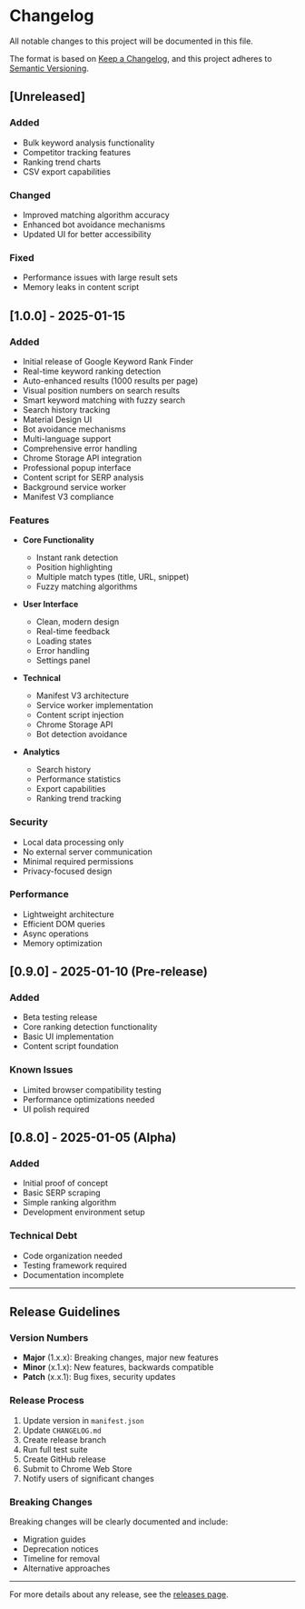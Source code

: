 # Changelog

All notable changes to this project will be documented in this file.

The format is based on [Keep a Changelog](https://keepachangelog.com/en/1.0.0/),
and this project adheres to [Semantic Versioning](https://semver.org/spec/v2.0.0.html).

## [Unreleased]

### Added
- Bulk keyword analysis functionality
- Competitor tracking features
- Ranking trend charts
- CSV export capabilities

### Changed
- Improved matching algorithm accuracy
- Enhanced bot avoidance mechanisms
- Updated UI for better accessibility

### Fixed
- Performance issues with large result sets
- Memory leaks in content script

## [1.0.0] - 2025-01-15

### Added
- Initial release of Google Keyword Rank Finder
- Real-time keyword ranking detection
- Auto-enhanced results (1000 results per page)
- Visual position numbers on search results
- Smart keyword matching with fuzzy search
- Search history tracking
- Material Design UI
- Bot avoidance mechanisms
- Multi-language support
- Comprehensive error handling
- Chrome Storage API integration
- Professional popup interface
- Content script for SERP analysis
- Background service worker
- Manifest V3 compliance

### Features
- **Core Functionality**
  - Instant rank detection
  - Position highlighting
  - Multiple match types (title, URL, snippet)
  - Fuzzy matching algorithms
  
- **User Interface**
  - Clean, modern design
  - Real-time feedback
  - Loading states
  - Error handling
  - Settings panel
  
- **Technical**
  - Manifest V3 architecture
  - Service worker implementation
  - Content script injection
  - Chrome Storage API
  - Bot detection avoidance
  
- **Analytics**
  - Search history
  - Performance statistics
  - Export capabilities
  - Ranking trend tracking

### Security
- Local data processing only
- No external server communication
- Minimal required permissions
- Privacy-focused design

### Performance
- Lightweight architecture
- Efficient DOM queries
- Async operations
- Memory optimization

## [0.9.0] - 2025-01-10 (Pre-release)

### Added
- Beta testing release
- Core ranking detection functionality
- Basic UI implementation
- Content script foundation

### Known Issues
- Limited browser compatibility testing
- Performance optimizations needed
- UI polish required

## [0.8.0] - 2025-01-05 (Alpha)

### Added
- Initial proof of concept
- Basic SERP scraping
- Simple ranking algorithm
- Development environment setup

### Technical Debt
- Code organization needed
- Testing framework required
- Documentation incomplete

---

## Release Guidelines

### Version Numbers
- **Major** (1.x.x): Breaking changes, major new features
- **Minor** (x.1.x): New features, backwards compatible
- **Patch** (x.x.1): Bug fixes, security updates

### Release Process
1. Update version in `manifest.json`
2. Update `CHANGELOG.md`
3. Create release branch
4. Run full test suite
5. Create GitHub release
6. Submit to Chrome Web Store
7. Notify users of significant changes

### Breaking Changes
Breaking changes will be clearly documented and include:
- Migration guides
- Deprecation notices
- Timeline for removal
- Alternative approaches

---

For more details about any release, see the [releases page](https://github.com/yourusername/GoogleExtensionKeywordRank/releases).
